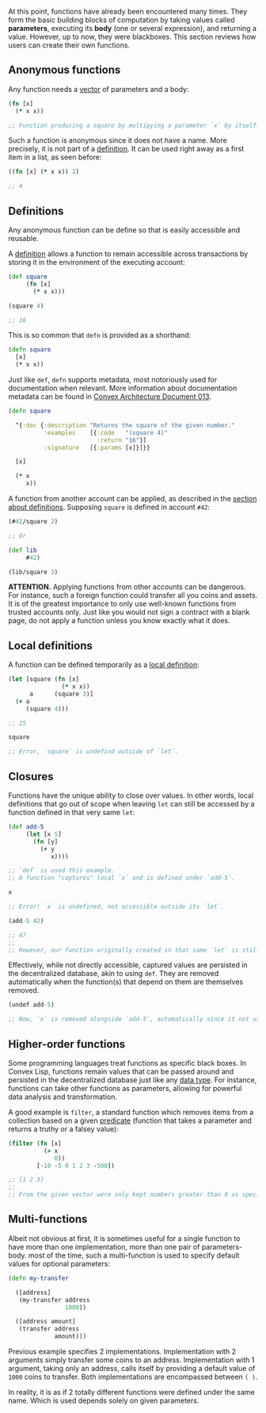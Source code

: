 At this point, functions have already been encountered many times. They form the basic building blocks of computation by taking values called **parameters**, executing
its **body** (one or several expression), and returning a value. However, up to now, they were blackboxes. This section reviews how users can create their own functions.


## Anonymous functions

Any function needs a [vector](/cvm/data-types/vector) of parameters and a body:

```clojure
(fn [x]
  (* x x))

;; Function producing a square by multipying a parameter `x` by itself.
```

Such a function is anonymous since it does not have a name. More precisely, it is not part of a [definition](/cvm/definitions).
It can be used right away as a first item in a list, as seen before:

```clojure
((fn [x] (* x x)) 2)

;; 4
```


## Definitions

Any anonymous function can be define so that is easily accessible and reusable.

A [definition](/cvm/definitions) allows a function to remain accessible across transactions by storing it in the environment of the
executing account:

```clojure
(def square
     (fn [x]
       (* x x)))

(square 4)

;; 16
```

This is so common that `defn` is provided as a shorthand:

```clojure
(defn square
  [x]
  (* x x))
```

Just like `def`, `defn` supports metadata, most notoriously used for documentation when relevant. More information about documentation
metadata can be found in [Convex Architecture Document 013](https://github.com/Convex-Dev/design/tree/main/cad/013_metadata).

```clojure
(defn square

  ^{:doc {:description "Returns the square of the given number."
          :examples    [{:code   "(square 4)"
                         :return "16"}]
          :signature   [{:params [x]}]}}

  [x]

  (* x
     x))
```

A function from another account can be applied, as described in the [section about definitions](/cvm/definitions). Supposing `square` is
defined in account `#42`:

```clojure
(#42/square 2)

;; Or

(def lib
     #42)

(lib/square 2)
```

**ATTENTION.** Applying functions from other accounts can be dangerous. For instance, such a foreign function could transfer all you coins
and assets. It is of the greatest importance to only use well-known functions from trusted accounts only. Just like you would not sign a contract
with a blank page, do not apply a function unless you know exactly what it does.


## Local definitions

A function can be defined temporarily as a [local definition](/cvm/definitions):

```clojure
(let [square (fn [x]
               (* x x))
      a      (square 3)]
  (+ a
     (square 4)))

;; 25

square

;; Error, `square` is undefind outside of `let`.
```


## Closures

Functions have the unique ability to close over values. In other words, local definitions that go out of scope when leaving `let` can still
be accessed by a function defined in that very same `let`:


```clojure
(def add-5
     (let [x 5]
       (fn [y]
         (+ y
            x))))

;; `def` is used this example.
;; A function "captures" local `x` and is defined under `add-5`.

x

;; Error! `x` is undefined, not accessible outside its `let`.

(add-5 42)

;; 47
;;
;; However, our function originally created in that same `let` is still able to access `x`.
```

Effectively, while not directly accessible, captured values are persisted in the decentralized database, akin to using `def`. They are removed
automatically when the function(s) that depend on them are themselves removed.

```clojure
(undef add-5)

;; Now, `x` is removed alongside `add-5`, automatically since it not used elsewhere.
```


## Higher-order functions

Some programming languages treat functions as specific black boxes. In Convex Lisp, functions remain values that can be passed around and
persisted in the decentralized database just like any [data type](/cvm/data-types/overview). For instance, functions can take other functions
as parameters, allowing for powerful data analysis and transformation.

A good example is `filter`, a standard function which removes items from a collection based on a given [predicate](/cvm/data-types/boolean)
(function that takes a parameter and returns a truthy or a falsey value):

```clojure
(filter (fn [x]
          (> x
             0))
        [-10 -5 0 1 2 3 -500])

;; [1 2 3]
;;
;; From the given vector were only kept numbers greater than 0 as specified by the given function.
```


## Multi-functions

Albeit not obvious at first, it is sometimes useful for a single function to have more than one implementation, more than one pair of parameters-body.
most of the time, such a multi-function is used to specify default values for optional parameters:

```clojure
(defn my-transfer

  ([address]
   (my-transfer address
                1000))

  ([address amount]
   (transfer address
             amount)))
```

Previous example specifies 2 implementations. Implementation with 2 arguments simply transfer some coins to an address. Implementation with 1 argument,
taking only an address, calls itself by providing a default value of `1000` coins to transfer. Both implementations are encompassed between `( )`.

In reality, it is as if 2 totally different functions were defined under the same name. Which is used depends solely on given parameters.
